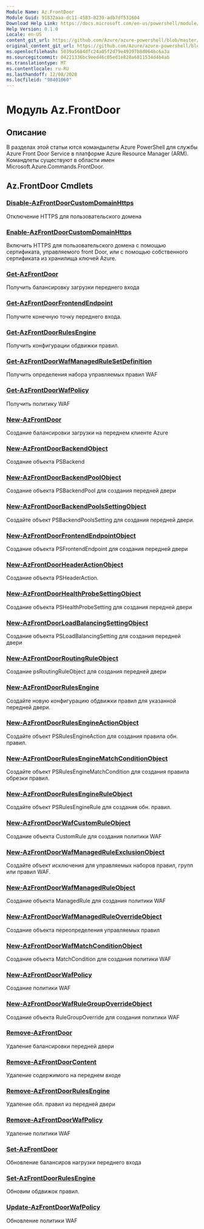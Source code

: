 ```yaml
---
Module Name: Az.FrontDoor
Module Guid: 91832aaa-dc11-4583-8239-adb7df531604
Download Help Link: https://docs.microsoft.com/en-us/powershell/module/az.frontdoor
Help Version: 0.1.0
Locale: en-US
content_git_url: https://github.com/Azure/azure-powershell/blob/master/src/FrontDoor/FrontDoor/help/Az.FrontDoor.md
original_content_git_url: https://github.com/Azure/azure-powershell/blob/master/src/FrontDoor/FrontDoor/help/Az.FrontDoor.md
ms.openlocfilehash: 5039a5684dfc24a05f2d79e49397b8d064bc6a3a
ms.sourcegitcommit: 04221336bc9eed46c05ed1e828a6811534d4b4ab
ms.translationtype: MT
ms.contentlocale: ru-RU
ms.lasthandoff: 12/08/2020
ms.locfileid: "98401060"
---
```

# Модуль Az.FrontDoor
## Описание
В разделах этой статьи ются командылеты Azure PowerShell для службы Azure Front Door Service в платформе Azure Resource Manager (ARM). Командлеты существуют в области имен Microsoft.Azure.Commands.FrontDoor.

## Az.FrontDoor Cmdlets
### [Disable-AzFrontDoorCustomDomainHttps](Disable-AzFrontDoorCustomDomainHttps.md)
Отключение HTTPS для пользовательского домена

### [Enable-AzFrontDoorCustomDomainHttps](Enable-AzFrontDoorCustomDomainHttps.md)
Включить HTTPS для пользовательского домена с помощью сертификата, управляемого front Door, или с помощью собственного сертификата из хранилища ключей Azure.

### [Get-AzFrontDoor](Get-AzFrontDoor.md)
Получить балансировку загрузки переднего входа

### [Get-AzFrontDoorFrontendEndpoint](Get-AzFrontDoorFrontendEndpoint.md)
Получите конечную точку переднего входа.

### [Get-AzFrontDoorRulesEngine](Get-AzFrontDoorRulesEngine.md)
Получить конфигурации обдвижки правил.

### [Get-AzFrontDoorWafManagedRuleSetDefinition](Get-AzFrontDoorWafManagedRuleSetDefinition.md)
Получить определения набора управляемых правил WAF

### [Get-AzFrontDoorWafPolicy](Get-AzFrontDoorWafPolicy.md)
Получить политику WAF

### [New-AzFrontDoor](New-AzFrontDoor.md)
Создание балансировки загрузки на переднем клиенте Azure

### [New-AzFrontDoorBackendObject](New-AzFrontDoorBackendObject.md)
Создание объекта PSBackend

### [New-AzFrontDoorBackendPoolObject](New-AzFrontDoorBackendPoolObject.md)
Создание объекта PSBackendPool для создания передней двери

### [New-AzFrontDoorBackendPoolsSettingObject](New-AzFrontDoorBackendPoolsSettingObject.md)
Создайте объект PSBackendPoolsSetting для создания передней двери.

### [New-AzFrontDoorFrontendEndpointObject](New-AzFrontDoorFrontendEndpointObject.md)
Создание объекта PSFrontendEndpoint для создания передней двери

### [New-AzFrontDoorHeaderActionObject](New-AzFrontDoorHeaderActionObject.md)
Создание объекта PSHeaderAction.

### [New-AzFrontDoorHealthProbeSettingObject](New-AzFrontDoorHealthProbeSettingObject.md)
Создание объекта PSHealthProbeSetting для создания передней двери

### [New-AzFrontDoorLoadBalancingSettingObject](New-AzFrontDoorLoadBalancingSettingObject.md)
Создание объекта PSLoadBalancingSetting для создания передней двери

### [New-AzFrontDoorRoutingRuleObject](New-AzFrontDoorRoutingRuleObject.md)
Создание psRoutingRuleObject для создания передней двери

### [New-AzFrontDoorRulesEngine](New-AzFrontDoorRulesEngine.md)
Создайте новую конфигурацию обдвижки правил для указанной передней двери. 

### [New-AzFrontDoorRulesEngineActionObject](New-AzFrontDoorRulesEngineActionObject.md)
Создайте объект PSRulesEngineAction для создания правила обн. правил.

### [New-AzFrontDoorRulesEngineMatchConditionObject](New-AzFrontDoorRulesEngineMatchConditionObject.md)
Создайте объект PSRulesEngineMatchCondition для создания правила обрезки правил.

### [New-AzFrontDoorRulesEngineRuleObject](New-AzFrontDoorRulesEngineRuleObject.md)
Создайте объект PSRulesEngineRule для создания обн. правил.

### [New-AzFrontDoorWafCustomRuleObject](New-AzFrontDoorWafCustomRuleObject.md)
Создание объекта CustomRule для создания политики WAF

### [New-AzFrontDoorWafManagedRuleExclusionObject](New-AzFrontDoorWafManagedRuleExclusionObject.md)
Создайте объект исключения для управляемых наборов правил, групп или правил WAF.

### [New-AzFrontDoorWafManagedRuleObject](New-AzFrontDoorWafManagedRuleObject.md)
Создание объекта ManagedRule для создания политики WAF

### [New-AzFrontDoorWafManagedRuleOverrideObject](New-AzFrontDoorWafManagedRuleOverrideObject.md)
Создание объекта переопределения управляемых правил

### [New-AzFrontDoorWafMatchConditionObject](New-AzFrontDoorWafMatchConditionObject.md)
Создание объекта MatchCondition для создания политики WAF

### [New-AzFrontDoorWafPolicy](New-AzFrontDoorWafPolicy.md)
Создание политики WAF

### [New-AzFrontDoorWafRuleGroupOverrideObject](New-AzFrontDoorWafRuleGroupOverrideObject.md)
Создание объекта RuleGroupOverride для создания политики WAF

### [Remove-AzFrontDoor](Remove-AzFrontDoor.md)
Удаление балансировки передней двери

### [Remove-AzFrontDoorContent](Remove-AzFrontDoorContent.md)
Удаление содержимого на переднем входе

### [Remove-AzFrontDoorRulesEngine](Remove-AzFrontDoorRulesEngine.md)
Удаление обл. правил из передней двери

### [Remove-AzFrontDoorWafPolicy](Remove-AzFrontDoorWafPolicy.md)
Удаление политики WAF

### [Set-AzFrontDoor](Set-AzFrontDoor.md)
Обновление балансиров нагрузки переднего входа

### [Set-AzFrontDoorRulesEngine](Set-AzFrontDoorRulesEngine.md)
Обновим обдвижок правил.

### [Update-AzFrontDoorWafPolicy](Update-AzFrontDoorWafPolicy.md)
Обновление политики WAF

